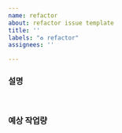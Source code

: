 ```yaml
---
name: refactor
about: refactor issue template
title: ''
labels: "♻️ refactor"
assignees: ''

---
```


### 설명

<!--
[개선이 필요한 특정 영역 또는 코드 및 리팩토링 이유를 포함하여 리팩토링 작업에 대한 자세한 설명을 작성해주세요]
[리팩토링 프로세스의 구체적인 목표와 목표를 간략하게 설명해주세요.]

[문제 또는 개선이 필요한 영역을 강조하여 현재 구현을 설명해주세요]
[리팩토링 프로세스 중에 제안된 변경 사항 및 개선 사항을 설명해주세요]
[리팩토링의 기대이점과 장점을 설명해주세요]
-->

<br>

### 예상 작업량
<!--
[리팩토링으로 인해 회귀가 발생하지 않도록 수행해야 하는 테스트 유형을 포함하여 테스트 계획을 설명해주세요]
[예상 작업 기간 을  작성해주세요]
[이 기능이 완료된 것으로 간주되기 위해 충족되어야 하는 기준을 정의하세요.]
- [ ] todo 1
- [ ] todo 2
-->
